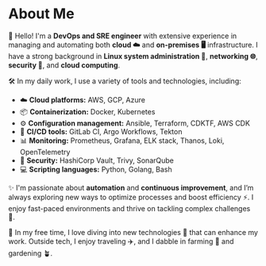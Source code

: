 # About Me

👋 Hello! I'm a **DevOps and SRE engineer** with extensive experience in managing and automating both **cloud ☁️** and **on-premises 🖥️** infrastructure. I have a strong background in **Linux system administration 🐧**, **networking 🌐**, **security 🔐**, and **cloud computing**.

🛠️ In my daily work, I use a variety of tools and technologies, including:

- ☁️ **Cloud platforms:** AWS, GCP, Azure  
- 📦 **Containerization:** Docker, Kubernetes  
- ⚙️ **Configuration management:** Ansible, Terraform, CDKTF, AWS CDK  
- 🚀 **CI/CD tools:** GitLab CI, Argo Workflows, Tekton  
- 📊 **Monitoring:** Prometheus, Grafana, ELK stack, Thanos, Loki, OpenTelemetry  
- 🔐 **Security:** HashiCorp Vault, Trivy, SonarQube  
- 💻 **Scripting languages:** Python, Golang, Bash  

✨ I'm passionate about **automation** and **continuous improvement**, and I’m always exploring new ways to optimize processes and boost efficiency ⚡. I enjoy fast-paced environments and thrive on tackling complex challenges 💪.

🌱 In my free time, I love diving into new technologies 🧠 that can enhance my work. Outside tech, I enjoy traveling ✈️, and I dabble in farming 🐓 and gardening 🪴.

